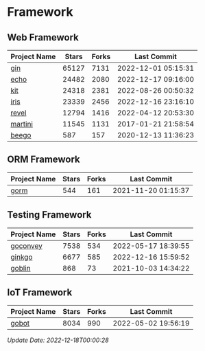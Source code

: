 # Framework

## Web Framework
| Project Name | Stars | Forks | Last Commit |
| ------------ | ----- | ----- | ----------- |
| [gin](https://github.com/gin-gonic/gin) | 65127 | 7131 | 2022-12-01 05:15:31 |
| [echo](https://github.com/labstack/echo) | 24482 | 2080 | 2022-12-17 09:16:00 |
| [kit](https://github.com/go-kit/kit) | 24318 | 2381 | 2022-08-26 00:50:32 |
| [iris](https://github.com/kataras/iris) | 23339 | 2456 | 2022-12-16 23:16:10 |
| [revel](https://github.com/revel/revel) | 12794 | 1416 | 2022-04-12 20:53:30 |
| [martini](https://github.com/go-martini/martini) | 11545 | 1131 | 2017-01-21 21:58:54 |
| [beego](https://github.com/astaxie/beego) | 587 | 157 | 2020-12-13 11:36:23 |

## ORM Framework
| Project Name | Stars | Forks | Last Commit |
| ------------ | ----- | ----- | ----------- |
| [gorm](https://github.com/jinzhu/gorm) | 544 | 161 | 2021-11-20 01:15:37 |

## Testing Framework
| Project Name | Stars | Forks | Last Commit |
| ------------ | ----- | ----- | ----------- |
| [goconvey](https://github.com/smartystreets/goconvey) | 7538 | 534 | 2022-05-17 18:39:55 |
| [ginkgo](https://github.com/onsi/ginkgo) | 6677 | 585 | 2022-12-16 15:59:52 |
| [goblin](https://github.com/franela/goblin) | 868 | 73 | 2021-10-03 14:34:22 |

## IoT Framework
| Project Name | Stars | Forks | Last Commit |
| ------------ | ----- | ----- | ----------- |
| [gobot](https://github.com/hybridgroup/gobot) | 8034 | 990 | 2022-05-02 19:56:19 |

*Update Date: 2022-12-18T00:00:28*